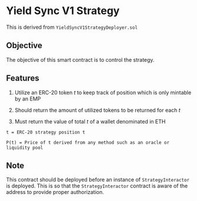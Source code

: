 # Yield Sync V1 Strategy

This is derived from `YieldSyncV1StrategyDeployer.sol`

## Objective

The objective of this smart contract is to control the strategy.

## Features

1. Utilize an ERC-20 token <i>t</i> to keep track of position which is only mintable by an EMP

2. Should return the amount of utilized tokens to be returned for each <i>t</i>

3. Must return the value of total <i>t</i> of a wallet denominated in ETH

```
t = ERC-20 strategy position t

P(t) = Price of t derived from any method such as an oracle or liquidity pool
```

## Note

This contract should be deployed before an instance of `StrategyInteractor` is deployed. This is so that the `StrategyInteractor` contract is aware of the address to provide proper authorization.

